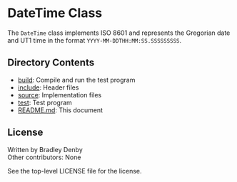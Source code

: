 # DateTime Class

The `DateTime` class implements ISO 8601 and represents the Gregorian date and
UT1 time in the format `YYYY-MM-DDTHH:MM:SS.SSSSSSSSS`.

## Directory Contents

* [build](build/README.md): Compile and run the test program
* [include](include/DateTime.hpp): Header files
* [source](source/DateTime.cpp): Implementation files
* [test](test/test-date-time.cpp): Test program
* [README.md](README.md): This document

## License

Written by Bradley Denby  
Other contributors: None

See the top-level LICENSE file for the license.
